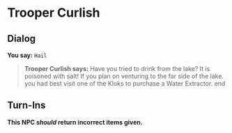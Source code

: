 # Trooper Curlish


## Dialog

**You say:** `Hail`



>**Trooper Curlish says:** Have you tried to drink from the lake?  It is poisoned with salt!  If you plan on venturing to the far side of the lake. you had best visit one of the Kloks to purchase a Water Extractor.
end



## Turn-Ins



**This NPC *should* return incorrect items given.**





